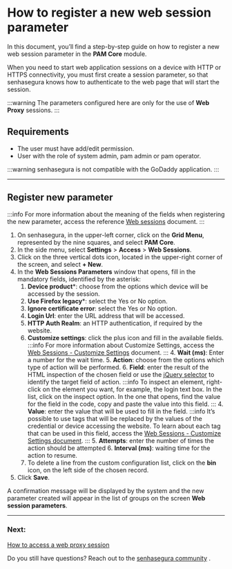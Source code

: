 # How to register a new web session parameter

In this document, you’ll find a step-by-step guide on how to register a new web session parameter in the **PAM Core** module.

When you need to start web application sessions on a device with HTTP or HTTPS connectivity, you must first create a session parameter, so that senhasegura knows how to authenticate to the web page that will start the session.

 :::warning
The parameters configured here are only for the use of **Web Proxy** sessions.
:::

## Requirements

* The user must have add/edit permission.
* User with the role of system admin, pam admin or pam operator.

 :::warning
senhasegura is not compatible with the GoDaddy application.
:::

---
## Register new parameter
 :::info
For more information about the meaning of the fields when registering the new parameter, access the reference [Web sessions](/v3-32/docs/pam-session-web-sessions) document.
:::

1. On senhasegura, in the upper-left corner, click on the **Grid Menu**, represented by the nine squares, and select **PAM Core**.
2. In the side menu, select **Settings** > **Access** > **Web Sessions**.
3. Click on the three vertical dots icon, located in the upper-right corner of the screen, and select **+ New**.
4. In the **Web Sessions Parameters** window that opens, fill in the mandatory fields, identified by the asterisk:
    1. **Device product***: choose from the options which device will be accessed by the session.
    2. **Use Firefox legacy***: select the Yes or No option.
    3. **Ignore certificate error**: select the Yes or No option.
    4. **Login Url**: enter the URL address that will be accessed.
    5. **HTTP Auth Realm**: an HTTP authentication, if required by the website.
    6. **Customize settings**: click the plus icon and fill in the available fields.
         :::info
        For more information about Customize Settings, access the [Web Sessions - Customize Settings](/v3-32/docs/pam-session-web-sessions#customize-settings-fields) document.
        :::
        4. **Wait (ms)**: Enter a number for the wait time.
        5. **Action**: choose from the options which type of action will be performed.
        6. **Field**: enter the result of the HTML inspection of the chosen field or use the [jQuery selector](https://api.jquery.com/category/selectors/)  to identify the target field of action.
             :::info
            To inspect an element, right-click on the element you want, for example, the login text box. In the list, click on the inspect option. In the one that opens, find the value for the field in the code, copy and paste the value into this field.
            :::
        4. **Value**: enter the value that will be used to fill in the field.
             :::info
            It’s possible to use tags that will be replaced by the values ​​of the credential or device accessing the website. To learn about each tag that can be used in this field, access the [Web Sessions - Customize Settings document](/v3-32/docs/pam-session-web-sessions#customize-settings-fields).
            :::
        5. **Attempts**: enter the number of times the action should be attempted
        6. **Interval (ms)**: waiting time for the action to resume.
    10. To delete a line from the custom configuration list, click on the **bin** icon, on the left side of the chosen record.
5. Click **Save**.

A confirmation message will be displayed by the system and the new parameter created will appear in the list of groups on the screen **Web session parameters**.

---
### Next:
[How to access a web proxy session](/v3-32/docs/pam-session-how-to-access-a-web-proxy-session)

Do you still have questions? Reach out to the [senhasegura community](https://community.senhasegura.io/) .
